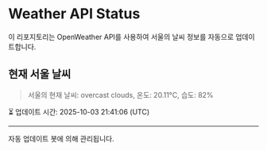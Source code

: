 
# Weather API Status

이 리포지토리는 OpenWeather API를 사용하여 서울의 날씨 정보를 자동으로 업데이트합니다.

## 현재 서울 날씨
> 서울의 현재 날씨: overcast clouds, 온도: 20.11°C, 습도: 82%

⏳ 업데이트 시간: 2025-10-03 21:41:06 (UTC)

---
자동 업데이트 봇에 의해 관리됩니다.
